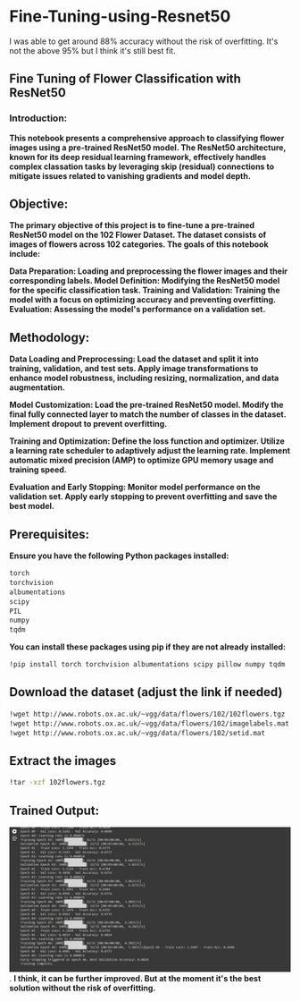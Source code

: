 # Fine-Tuning-using-Resnet50

I was able to get around 88% accuracy without the risk of overfitting. It's not the above 95% but I think it's still best fit.

## Fine Tuning of Flower Classification with ResNet50
### Introduction:
**This notebook presents a comprehensive approach to classifying flower images using a pre-trained ResNet50 model. The ResNet50 architecture, known for its deep residual learning framework, effectively handles complex classation tasks by leveraging skip (residual) connections to mitigate issues related to vanishing gradients and model depth.**

## Objective:
**The primary objective of this project is to fine-tune a pre-trained ResNet50 model on the 102 Flower Dataset. The dataset consists of images of flowers across 102 categories. The goals of this notebook include:**

**Data Preparation: Loading and preprocessing the flower images and their corresponding labels. Model Definition: Modifying the ResNet50 model for the specific classification task. Training and Validation: Training the model with a focus on optimizing accuracy and preventing overfitting. Evaluation: Assessing the model's performance on a validation set.**

## Methodology:
**Data Loading and Preprocessing: Load the dataset and split it into training, validation, and test sets. Apply image transformations to enhance model robustness, including resizing, normalization, and data augmentation.**

**Model Customization: Load the pre-trained ResNet50 model. Modify the final fully connected layer to match the number of classes in the dataset. Implement dropout to prevent overfitting.**

**Training and Optimization: Define the loss function and optimizer. Utilize a learning rate scheduler to adaptively adjust the learning rate. Implement automatic mixed precision (AMP) to optimize GPU memory usage and training speed.**

**Evaluation and Early Stopping: Monitor model performance on the validation set. Apply early stopping to prevent overfitting and save the best model.**

## Prerequisites:
**Ensure you have the following Python packages installed:**
```bash
torch
torchvision
albumentations
scipy
PIL
numpy
tqdm
```
**You can install these packages using pip if they are not already installed:**
```bash
!pip install torch torchvision albumentations scipy pillow numpy tqdm
```
## Download the dataset (adjust the link if needed)
```bash
!wget http://www.robots.ox.ac.uk/~vgg/data/flowers/102/102flowers.tgz
!wget http://www.robots.ox.ac.uk/~vgg/data/flowers/102/imagelabels.mat
!wget http://www.robots.ox.ac.uk/~vgg/data/flowers/102/setid.mat
```
## Extract the images
```bash
!tar -xzf 102flowers.tgz
```
## Trained Output:
![Preview](https://github.com/iceman404/Fine-Tuning-using-Resnet50/raw/main/asset/download.jpeg)
.
**I think, it can be further improved. But at the moment it's the best solution without the risk of overfitting.**
